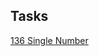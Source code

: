 ## Tasks ##

[136 Single Number](https://github.com/pavel-garmatyuk/leetcode/blob/f59a29d3a4bf2c646789f650d4db21aa5bf3b18a/src/main/java/leetcode1xx/SingleNumber136/Solution.java)